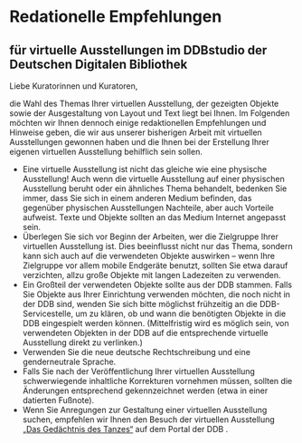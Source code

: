 # Redationelle Empfehlungen

## für virtuelle Ausstellungen im DDBstudio der Deutschen Digitalen Bibliothek

Liebe Kuratorinnen und Kuratoren, 

die Wahl des Themas Ihrer virtuellen Ausstellung, der gezeigten Objekte sowie der Ausgestaltung von Layout und Text liegt bei Ihnen. Im Folgenden möchten wir Ihnen dennoch einige redaktionellen Empfehlungen und Hinweise geben, die wir aus unserer bisherigen Arbeit mit virtuellen Ausstellungen gewonnen haben und die Ihnen bei der Erstellung Ihrer eigenen virtuellen Ausstellung behilflich sein sollen. 

-    Eine virtuelle Ausstellung ist nicht das gleiche wie eine physische Ausstellung! Auch wenn die virtuelle Ausstellung auf einer physischen Ausstellung beruht oder ein ähnliches Thema behandelt, bedenken Sie immer, dass Sie sich in einem anderen Medium befinden, das gegenüber physischen Ausstellungen Nachteile, aber auch Vorteile aufweist. Texte und Objekte sollten an das Medium Internet angepasst sein.
-    Überlegen Sie sich vor Beginn der Arbeiten, wer die Zielgruppe Ihrer virtuellen Ausstellung ist. Dies beeinflusst nicht nur das Thema, sondern kann sich auch auf die verwendeten Objekte auswirken – wenn Ihre Zielgruppe vor allem mobile Endgeräte benutzt, sollten Sie etwa darauf verzichten, allzu große Objekte mit langen Ladezeiten zu verwenden.
-    Ein Großteil der verwendeten Objekte sollte aus der DDB stammen. Falls Sie Objekte aus Ihrer Einrichtung verwenden möchten, die noch nicht in der DDB sind, wenden Sie sich bitte möglichst frühzeitig an die DDB-Servicestelle, um zu klären, ob und wann die benötigten Objekte in die DDB eingespielt werden können. (Mittelfristig wird es möglich sein, von verwendeten Objekten in der DDB auf die entsprechende virtuelle Ausstellung direkt zu verlinken.)
-    Verwenden Sie die neue deutsche Rechtschreibung und eine genderneutrale Sprache.
-    Falls Sie nach der Veröffentlichung Ihrer virtuellen Ausstellung schwerwiegende inhaltliche Korrekturen vornehmen müssen, sollten die Änderungen entsprechend gekennzeichnet werden (etwa in einer datierten Fußnote).
-    Wenn Sie Anregungen zur Gestaltung einer virtuellen Ausstellung suchen, empfehlen wir Ihnen den Besuch der virtuellen Ausstellung [„Das Gedächtnis des Tanzes“](http://ausstellungen.deutsche-digitale-bibliothek.de/tanz/)  auf dem Portal der DDB .
